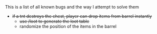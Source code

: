 This is a list of all known bugs and the way I attempt to solve them

- ~~if a tnt destroys the chest, player can drop items from barrel instantly~~
  - ~~use /loot to generate the loot table~~
  - randomize the position of the items in the barrel
